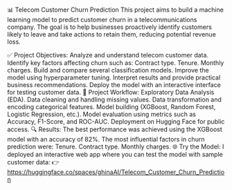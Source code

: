 📊 Telecom Customer Churn Prediction
This project aims to build a machine learning model to predict customer churn in a telecommunications company. The goal is to help businesses proactively identify customers likely to leave and take actions to retain them, reducing potential revenue loss.

✅ Project Objectives:
Analyze and understand telecom customer data.
Identify key factors affecting churn such as:
Contract type.
Tenure.
Monthly charges.
Build and compare several classification models.
Improve the model using hyperparameter tuning.
Interpret results and provide practical business recommendations.
Deploy the model with an interactive interface for testing customer data.
🚀 Project Workflow:
Exploratory Data Analysis (EDA).
Data cleaning and handling missing values.
Data transformation and encoding categorical features.
Model building (XGBoost, Random Forest, Logistic Regression, etc.).
Model evaluation using metrics such as Accuracy, F1-Score, and ROC-AUC.
Deployment on Hugging Face for public access.
🔍 Results:
The best performance was achieved using the XGBoost model with an accuracy of 82%.
The most influential factors in churn prediction were:
Tenure.
Contract type.
Monthly charges.
🌐 Try the Model:
I deployed an interactive web app where you can test the model with sample customer data:
👉 https://huggingface.co/spaces/ghinaAI/Telecom_Customer_Churn_Prediction

